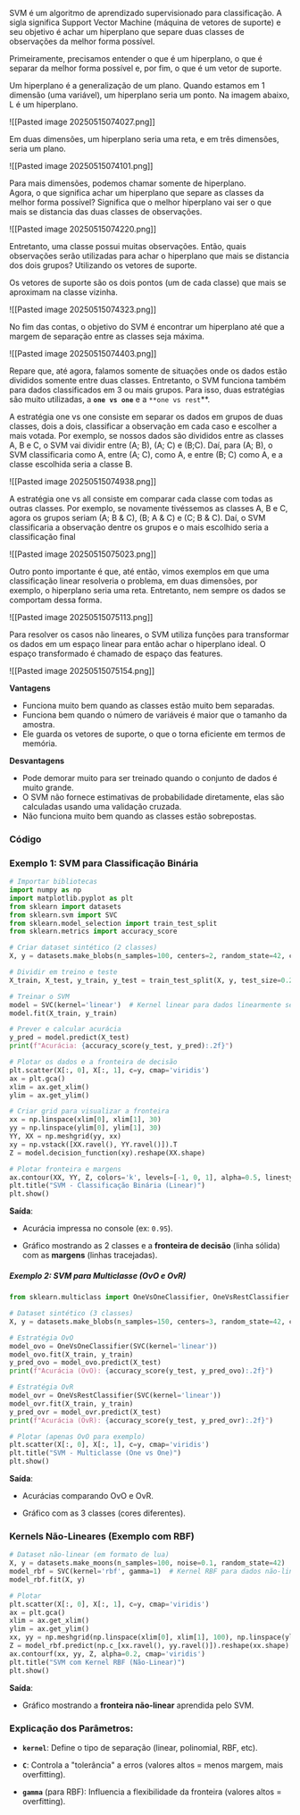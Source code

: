 
SVM é um algoritmo de aprendizado supervisionado para classificação. A sigla significa Support Vector Machine (máquina de vetores de suporte) e seu objetivo é achar um hiperplano que separe duas classes de observações da melhor forma possível.

Primeiramente, precisamos entender o que é um hiperplano, o que é separar da melhor forma possível e, por fim, o que é um vetor de suporte.

Um hiperplano é a generalização de um plano. Quando estamos em 1 dimensão (uma variável), um hiperplano seria um ponto. Na imagem abaixo, L é um hiperplano.

![[Pasted image 20250515074027.png]]

Em duas dimensões, um hiperplano seria uma reta, e em três dimensões, seria um plano.

![[Pasted image 20250515074101.png]]

Para mais dimensões, podemos chamar somente de hiperplano.  
Agora, o que significa achar um hiperplano que separe as classes da melhor forma possível? Significa que o melhor hiperplano vai ser o que mais se distancia das duas classes de observações.

![[Pasted image 20250515074220.png]]

Entretanto, uma classe possui muitas observações. Então, quais observações serão utilizadas para achar o hiperplano que mais se distancia dos dois grupos? Utilizando os vetores de suporte.

Os vetores de suporte são os dois pontos (um de cada classe) que mais se aproximam na classe vizinha.

![[Pasted image 20250515074323.png]]

No fim das contas, o objetivo do SVM é encontrar um hiperplano até que a margem de separação entre as classes seja máxima.

![[Pasted image 20250515074403.png]]

Repare que, até agora, falamos somente de situações onde os dados estão divididos somente entre duas classes. Entretanto, o SVM funciona também para dados classificados em 3 ou mais grupos. Para isso, duas estratégias são muito utilizadas, a **`one vs one`** e a `**one vs rest`**.


A estratégia one vs one consiste em separar os dados em grupos de duas classes, dois a dois, classificar a observação em cada caso e escolher a mais votada. Por exemplo, se nossos dados são divididos entre as classes A, B e C, o SVM vai dividir entre (A; B), (A; C) e (B;C). Daí, para (A; B), o SVM classificaria como A, entre (A; C), como A, e entre (B; C) como A, e a classe escolhida seria a classe B.

![[Pasted image 20250515074938.png]]

A estratégia one vs all consiste em comparar cada classe com todas as outras classes. Por exemplo, se novamente tivéssemos as classes A, B e C, agora os grupos seriam (A; B & C), (B; A & C) e (C; B & C). Daí, o SVM classificaria a observação dentre os grupos e o mais escolhido seria a classificação final

![[Pasted image 20250515075023.png]]

Outro ponto importante é que, até então, vimos exemplos em que uma classificação linear resolveria o problema, em duas dimensões, por exemplo, o hiperplano seria uma reta. Entretanto, nem sempre os dados se comportam dessa forma.

![[Pasted image 20250515075113.png]]

Para resolver os casos não lineares, o SVM utiliza funções para transformar os dados em um espaço linear para então achar o hiperplano ideal. O espaço transformado é chamado de espaço das features.

![[Pasted image 20250515075154.png]]

**Vantagens**

- Funciona muito bem quando as classes estão muito bem separadas.
- Funciona bem quando o número de variáveis é maior que o tamanho da amostra.
- Ele guarda os vetores de suporte, o que o torna eficiente em termos de memória.

**Desvantagens**

- Pode demorar muito para ser treinado quando o conjunto de dados é muito grande.
- O SVM não fornece estimativas de probabilidade diretamente, elas são calculadas usando uma validação cruzada.
- Não funciona muito bem quando as classes estão sobrepostas.

### Código

### **Exemplo 1: SVM para Classificação Binária**

```python
# Importar bibliotecas
import numpy as np
import matplotlib.pyplot as plt
from sklearn import datasets
from sklearn.svm import SVC
from sklearn.model_selection import train_test_split
from sklearn.metrics import accuracy_score

# Criar dataset sintético (2 classes)
X, y = datasets.make_blobs(n_samples=100, centers=2, random_state=42, cluster_std=1.2)

# Dividir em treino e teste
X_train, X_test, y_train, y_test = train_test_split(X, y, test_size=0.2, random_state=42)

# Treinar o SVM
model = SVC(kernel='linear')  # Kernel linear para dados linearmente separáveis
model.fit(X_train, y_train)

# Prever e calcular acurácia
y_pred = model.predict(X_test)
print(f"Acurácia: {accuracy_score(y_test, y_pred):.2f}")

# Plotar os dados e a fronteira de decisão
plt.scatter(X[:, 0], X[:, 1], c=y, cmap='viridis')
ax = plt.gca()
xlim = ax.get_xlim()
ylim = ax.get_ylim()

# Criar grid para visualizar a fronteira
xx = np.linspace(xlim[0], xlim[1], 30)
yy = np.linspace(ylim[0], ylim[1], 30)
YY, XX = np.meshgrid(yy, xx)
xy = np.vstack([XX.ravel(), YY.ravel()]).T
Z = model.decision_function(xy).reshape(XX.shape)

# Plotar fronteira e margens
ax.contour(XX, YY, Z, colors='k', levels=[-1, 0, 1], alpha=0.5, linestyles=['--', '-', '--'])
plt.title("SVM - Classificação Binária (Linear)")
plt.show()
```

**Saída**:

- Acurácia impressa no console (ex: `0.95`).
    
- Gráfico mostrando as 2 classes e a **fronteira de decisão** (linha sólida) com as **margens** (linhas tracejadas).

##### **Exemplo 2: SVM para Multiclasse (OvO e OvR)**
```python
from sklearn.multiclass import OneVsOneClassifier, OneVsRestClassifier

# Dataset sintético (3 classes)
X, y = datasets.make_blobs(n_samples=150, centers=3, random_state=42, cluster_std=1.0)

# Estratégia OvO
model_ovo = OneVsOneClassifier(SVC(kernel='linear'))
model_ovo.fit(X_train, y_train)
y_pred_ovo = model_ovo.predict(X_test)
print(f"Acurácia (OvO): {accuracy_score(y_test, y_pred_ovo):.2f}")

# Estratégia OvR
model_ovr = OneVsRestClassifier(SVC(kernel='linear'))
model_ovr.fit(X_train, y_train)
y_pred_ovr = model_ovr.predict(X_test)
print(f"Acurácia (OvR): {accuracy_score(y_test, y_pred_ovr):.2f}")

# Plotar (apenas OvO para exemplo)
plt.scatter(X[:, 0], X[:, 1], c=y, cmap='viridis')
plt.title("SVM - Multiclasse (One vs One)")
plt.show()
```

**Saída**:

- Acurácias comparando OvO e OvR.

- Gráfico com as 3 classes (cores diferentes).

### **Kernels Não-Lineares (Exemplo com RBF)**

```python
# Dataset não-linear (em formato de lua)
X, y = datasets.make_moons(n_samples=100, noise=0.1, random_state=42)
model_rbf = SVC(kernel='rbf', gamma=1)  # Kernel RBF para dados não-lineares
model_rbf.fit(X, y)

# Plotar
plt.scatter(X[:, 0], X[:, 1], c=y, cmap='viridis')
ax = plt.gca()
xlim = ax.get_xlim()
ylim = ax.get_ylim()
xx, yy = np.meshgrid(np.linspace(xlim[0], xlim[1], 100), np.linspace(ylim[0], ylim[1], 100))
Z = model_rbf.predict(np.c_[xx.ravel(), yy.ravel()]).reshape(xx.shape)
ax.contourf(xx, yy, Z, alpha=0.2, cmap='viridis')
plt.title("SVM com Kernel RBF (Não-Linear)")
plt.show()
```

**Saída**:

- Gráfico mostrando a **fronteira não-linear** aprendida pelo SVM.


### **Explicação dos Parâmetros**:

- **`kernel`**: Define o tipo de separação (linear, polinomial, RBF, etc).
    
- **`C`**: Controla a "tolerância" a erros (valores altos = menos margem, mais overfitting).
    
- **`gamma`** (para RBF): Influencia a flexibilidade da fronteira (valores altos = overfitting).